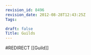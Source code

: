 ```yaml
---
revision_id: 8496
revision_date: 2012-08-28T12:43:25Z
Tags:

draft: false
Title: Guilds
---
```

#REDIRECT [[Guild]]